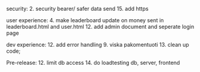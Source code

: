 security:
2. security bearer/ safer data send
15. add https

user experience:
4. make leaderboard update on money sent in leaderboard.html and user.html 
12. add admin document and seperate login page 

dev experience:
12. add error handling 
9. viska pakomentuoti 
13. clean up code;

Pre-release:
12. limit db access
14. do loadtesting db, server, frontend

